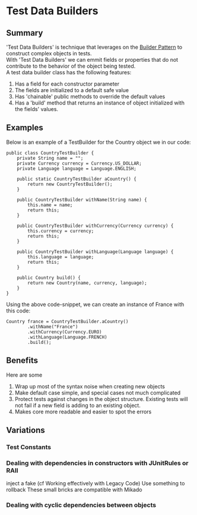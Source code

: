 # Test Data Builders

## Summary
'Test Data Builders' is technique that leverages on the [Builder Pattern](https://en.wikipedia.org/wiki/Builder_pattern#Java) 
to construct complex objects in tests.  
With 'Test Data Builders' we can emmit fields or properties that do not 
contribute to the behavior of the object being tested.  
A test data builder class has the following features: 
1. Has a field for each constructor parameter 
1. The fields are initialized to a default safe value
1. Has 'chainable' public methods to override the default values 
1. Has a 'build' method that returns an instance of object initialized with 
the fields' values. 

## Examples
Below is an example of a TestBuilder for the Country object we in our code:

    public class CountryTestBuilder {
        private String name = "";
        private Currency currency = Currency.US_DOLLAR;
        private Language language = Language.ENGLISH;
    
        public static CountryTestBuilder aCountry() {
            return new CountryTestBuilder();
        }
    
        public CountryTestBuilder withName(String name) {
            this.name = name;
            return this;
        }
    
        public CountryTestBuilder withCurrency(Currency currency) {
            this.currency = currency;
            return this;
        }
    
        public CountryTestBuilder withLanguage(Language language) {
            this.language = language;
            return this;
        }
    
        public Country build() {
            return new Country(name, currency, language);
        }   
    }

Using the above code-snippet, we can create an instance of France with this code: 

    Country france = CountryTestBuilder.aCountry()
            .withName("France")
            .withCurrency(Currency.EURO)
            .withLanguage(Language.FRENCH)
            .build();

## Benefits
Here are some 
1. Wrap up most of the syntax noise when creating new objects 
1. Make default case simple, and special cases not much complicated
1. Protect tests against changes in the object structure. Existing tests will 
not fail if a new field is adding to an existing object.  
1. Makes core more readable and easier to spot the errors

## Variations

### Test Constants
### Dealing with dependencies in constructors with JUnitRules or RAII

inject a fake (cf Working effectively with Legacy Code)
Use something to rollback
These small bricks are compatible with Mikado

### Dealing with cyclic dependencies between objects